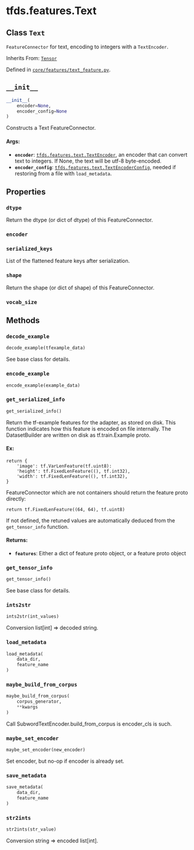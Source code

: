 <div itemscope itemtype="http://developers.google.com/ReferenceObject">
<meta itemprop="name" content="tfds.features.Text" />
<meta itemprop="path" content="Stable" />
<meta itemprop="property" content="dtype"/>
<meta itemprop="property" content="encoder"/>
<meta itemprop="property" content="serialized_keys"/>
<meta itemprop="property" content="shape"/>
<meta itemprop="property" content="vocab_size"/>
<meta itemprop="property" content="__init__"/>
<meta itemprop="property" content="decode_example"/>
<meta itemprop="property" content="encode_example"/>
<meta itemprop="property" content="get_serialized_info"/>
<meta itemprop="property" content="get_tensor_info"/>
<meta itemprop="property" content="ints2str"/>
<meta itemprop="property" content="load_metadata"/>
<meta itemprop="property" content="maybe_build_from_corpus"/>
<meta itemprop="property" content="maybe_set_encoder"/>
<meta itemprop="property" content="save_metadata"/>
<meta itemprop="property" content="str2ints"/>
</div>

# tfds.features.Text

## Class `Text`

`FeatureConnector` for text, encoding to integers with a `TextEncoder`.

Inherits From: [`Tensor`](../../tfds/features/Tensor.md)

Defined in [`core/features/text_feature.py`](https://github.com/tensorflow/datasets/tree/master/tensorflow_datasets/core/features/text_feature.py).

<!-- Placeholder for "Used in" -->


<h2 id="__init__"><code>__init__</code></h2>

``` python
__init__(
    encoder=None,
    encoder_config=None
)
```

Constructs a Text FeatureConnector.

#### Args:

*   <b>`encoder`</b>:
    <a href="../../tfds/features/text/TextEncoder.md"><code>tfds.features.text.TextEncoder</code></a>,
    an encoder that can convert text to integers. If None, the text will be
    utf-8 byte-encoded.
*   <b>`encoder_config`</b>:
    <a href="../../tfds/features/text/TextEncoderConfig.md"><code>tfds.features.text.TextEncoderConfig</code></a>,
    needed if restoring from a file with `load_metadata`.

## Properties

<h3 id="dtype"><code>dtype</code></h3>

Return the dtype (or dict of dtype) of this FeatureConnector.

<h3 id="encoder"><code>encoder</code></h3>



<h3 id="serialized_keys"><code>serialized_keys</code></h3>

List of the flattened feature keys after serialization.

<h3 id="shape"><code>shape</code></h3>

Return the shape (or dict of shape) of this FeatureConnector.

<h3 id="vocab_size"><code>vocab_size</code></h3>





## Methods

<h3 id="decode_example"><code>decode_example</code></h3>

``` python
decode_example(tfexample_data)
```

See base class for details.

<h3 id="encode_example"><code>encode_example</code></h3>

``` python
encode_example(example_data)
```



<h3 id="get_serialized_info"><code>get_serialized_info</code></h3>

``` python
get_serialized_info()
```

Return the tf-example features for the adapter, as stored on disk.
This function indicates how this feature is encoded on file internally.
The DatasetBuilder are written on disk as tf.train.Example proto.

#### Ex:

```
return {
    'image': tf.VarLenFeature(tf.uint8):
    'height': tf.FixedLenFeature((), tf.int32),
    'width': tf.FixedLenFeature((), tf.int32),
}
```

FeatureConnector which are not containers should return the feature proto
directly:

```
return tf.FixedLenFeature((64, 64), tf.uint8)
```

If not defined, the retuned values are automatically deduced from the
`get_tensor_info` function.

#### Returns:

* <b>`features`</b>: Either a dict of feature proto object, or a feature proto object

<h3 id="get_tensor_info"><code>get_tensor_info</code></h3>

``` python
get_tensor_info()
```

See base class for details.

<h3 id="ints2str"><code>ints2str</code></h3>

``` python
ints2str(int_values)
```

Conversion list[int] => decoded string.

<h3 id="load_metadata"><code>load_metadata</code></h3>

``` python
load_metadata(
    data_dir,
    feature_name
)
```



<h3 id="maybe_build_from_corpus"><code>maybe_build_from_corpus</code></h3>

``` python
maybe_build_from_corpus(
    corpus_generator,
    **kwargs
)
```

Call SubwordTextEncoder.build_from_corpus is encoder_cls is such.

<h3 id="maybe_set_encoder"><code>maybe_set_encoder</code></h3>

``` python
maybe_set_encoder(new_encoder)
```

Set encoder, but no-op if encoder is already set.

<h3 id="save_metadata"><code>save_metadata</code></h3>

``` python
save_metadata(
    data_dir,
    feature_name
)
```



<h3 id="str2ints"><code>str2ints</code></h3>

``` python
str2ints(str_value)
```

Conversion string => encoded list[int].



